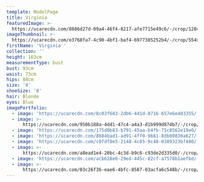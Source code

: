 ```yaml
---
template: ModelPage
title: Virginia
featuredImage: >-
  https://ucarecdn.com/8886d27d-09a4-46f4-8217-afe7715e49c6/-/crop/1284x665/0,266/-/preview/
imageThumbnail: >-
  https://ucarecdn.com/e3768fa7-4c90-4bf1-baf4-6977385252b4/-/crop/554x813/36,18/-/preview/
firstName: 'Virginia '
collection: ''
height: 163cm
measurementType: bust
bust: 93cm
waist: 73cm
hips: 88cm
size: '8'
shoeSize: '8'
hair: Blonde
eyes: Blue
imagePortfolio:
  - image: 'https://ucarecdn.com/8c03f683-2db6-441d-8716-657e6e403355/'
  - image: >-
      https://ucarecdn.com/950b188a-4dd1-47c4-a4a3-d1b999d874b7/-/crop/1198x1667/347,257/-/preview/
  - image: 'https://ucarecdn.com/175d0b83-b791-45aa-b4fb-75c8562e19e0/'
  - image: 'https://ucarecdn.com/8684bad1-ad91-4ff0-9661-8db80830a627/'
  - image: 'https://ucarecdn.com/c0fdf8e5-2148-4c85-9c48-0389323bf480/'
  - image: >-
      https://ucarecdn.com/a8ead1e4-20bc-4c3d-b9c6-c93de2d335d0/-/crop/1004x1240/171,274/-/preview/
  - image: 'https://ucarecdn.com/acb628e6-29ed-445c-82cf-a7578b1aefbd/'
  - image: >-
      https://ucarecdn.com/03c26f36-eae6-4bfc-8587-03acfa6c548b/-/crop/1082x1346/121,91/-/preview/
---
```


